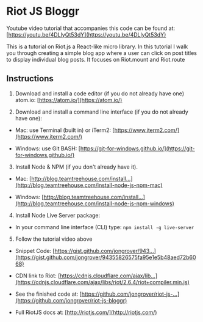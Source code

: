 # Riot JS Bloggr

Youtube video tutorial that accompanies this code can be found at: [https://youtu.be/4DLlyQt53dY](https://youtu.be/4DLlyQt53dY)

This is a tutorial on Riot.js a React-like micro library. In this tutorial I walk you through creating a simple blog app where a user can click on post titles to display individual blog posts. It focuses on Riot.mount and Riot.route

## Instructions

1. Download and install a code editor (if you do not already have one) atom.io: [https://atom.io/](https://atom.io/)

2. Download and install a command line interface (if you do not already have one):

 - Mac: use Terminal (built in) or iTerm2: [https://www.iterm2.com/](https://www.iterm2.com/)

 - Windows: use Git BASH: [https://git-for-windows.github.io/](https://git-for-windows.github.io/)

3. Install Node & NPM (if you don't already have it).

 - Mac: [http://blog.teamtreehouse.com/install...](http://blog.teamtreehouse.com/install-node-js-npm-mac)

 - Windows: [http://blog.teamtreehouse.com/install...](http://blog.teamtreehouse.com/install-node-js-npm-windows)

4. Install Node Live Server package:

 - In your command line interface (CLI) type: `npm install -g live-server`

5. Follow the tutorial video above

 - Snippet Code: [https://gist.github.com/jongrover/943...](https://gist.github.com/jongrover/94355826575fa95e1e5b48aed72b6068)

 - CDN link to Riot: [https://cdnjs.cloudflare.com/ajax/lib...](https://cdnjs.cloudflare.com/ajax/libs/riot/2.6.4/riot+compiler.min.js)

 - See the finished code at: [https://github.com/jongrover/riot-js-...](https://github.com/jongrover/riot-js-bloggr)

 - Full RiotJS docs at: [http://riotjs.com/](http://riotjs.com/)
